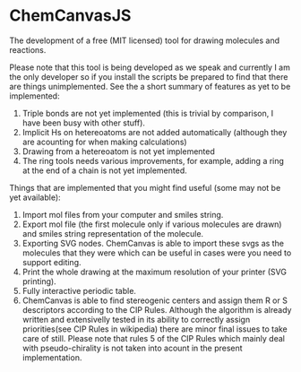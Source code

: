 ChemCanvasJS
============

The development of a free (MIT licensed) tool for drawing molecules and reactions.

Please note that this tool is being developed as we speak and currently I am the only developer so if you install the scripts be prepared to find that there are things unimplemented. See the a short summary of features as yet to be implemented:

1. Triple bonds are not yet implemented (this is trivial by comparison, I have been busy with other stuff).
2. Implicit Hs on hetereoatoms are not added automatically (although they are acounting for when making calculations)
3. Drawing from a hetereoatom is not yet implemented
4. The ring tools needs various improvements, for example, adding a ring at the end of a chain is not yet implemented.


Things that are implemented that you might find useful (some may not be yet available):

1. Import mol files from your computer and smiles string.
2. Export mol file (the first molecule only if various molecules are drawn) and smiles string representation of the molecule.
3. Exporting SVG nodes. ChemCanvas is able to import these svgs as the molecules that they were which can be useful in cases were you need to support editing.
4. Print the whole drawing at the maximum resolution of your printer (SVG printing).
5. Fully interactive periodic table.
6. ChemCanvas is able to find stereogenic centers and assign them R or S descriptors according to the CIP Rules. Although the algorithm is already written and extensivelly tested in its ability to correctly assign priorities(see CIP Rules in wikipedia) there are minor final issues to take care of still. Please note that rules 5 of the CIP Rules which mainly deal with pseudo-chirality is not taken into acount in the present implementation.  





